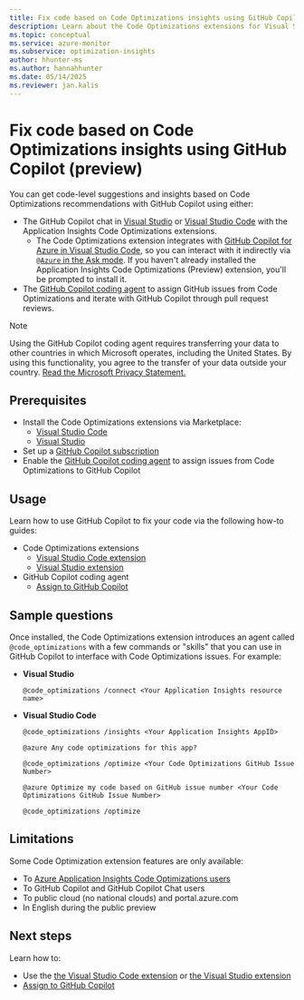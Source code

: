 ```yaml
---
title: Fix code based on Code Optimizations insights using GitHub Copilot (preview)
description: Learn about the Code Optimizations extensions for Visual Studio and Visual Studio Code.
ms.topic: conceptual
ms.service: azure-monitor
ms.subservice: optimization-insights
author: hhunter-ms
ms.author: hannahhunter
ms.date: 05/14/2025
ms.reviewer: jan.kalis
---
```


# Fix code based on Code Optimizations insights using GitHub Copilot (preview)

You can get code-level suggestions and insights based on Code Optimizations recommendations with GitHub Copilot using either:
- The GitHub Copilot chat in [Visual Studio](./code-optimizations-vs-extension.md) or [Visual Studio Code](./code-optimizations-vscode-extension.md) with the Application Insights Code Optimizations extensions. 
    - The Code Optimizations extension integrates with [GitHub Copilot for Azure in Visual Studio Code](https://marketplace.visualstudio.com/items?itemName=ms-azuretools.vscode-azure-github-copilot), so you can interact with it indirectly via [`@Azure` in the Ask mode](#sample-questions). If you haven't already installed the Application Insights Code Optimizations (Preview) extension, you'll be prompted to install it.
- The [GitHub Copilot coding agent](./code-optimizations-github-copilot.md) to assign GitHub issues from Code Optimizations and iterate with GitHub Copilot through pull request reviews.

> [!NOTE]
> Using the GitHub Copilot coding agent requires transferring your data to other countries in which Microsoft operates, including the United States. By using this functionality, you agree to the transfer of your data outside your country. [Read the
Microsoft Privacy Statement.](https://go.microsoft.com/fwlink/?LinkId=521839)

## Prerequisites

- Install the Code Optimizations extensions via Marketplace:
   - [Visual Studio Code](https://aka.ms/CodeOptimizations/VSCode/Marketplace)
   - [Visual Studio](https://aka.ms/CodeOptimizations/VS/Marketplace)
- Set up a [GitHub Copilot subscription](https://docs.github.com/copilot/about-github-copilot/subscription-plans-for-github-copilot) 
- Enable the [GitHub Copilot coding agent](https://aka.ms/codeoptimizations/GitHubCopilot-coding-agent) to assign issues from Code Optimizations to GitHub Copilot

## Usage

Learn how to use GitHub Copilot to fix your code via the following how-to guides:

- Code Optimizations extensions
   - [Visual Studio Code extension](code-optimizations-vscode-extension.md)
   - [Visual Studio extension](code-optimizations-vs-extension.md)
- GitHub Copilot coding agent
   - [Assign to GitHub Copilot](./code-optimizations-github-copilot.md)

## Sample questions

Once installed, the Code Optimizations extension introduces an agent called `@code_optimizations` with a few commands or "skills" that you can use in GitHub Copilot to interface with Code Optimizations issues. For example:

- **Visual Studio**

    ```
    @code_optimizations /connect <Your Application Insights resource name>
    ```
 
- **Visual Studio Code**

    ```
    @code_optimizations /insights <Your Application Insights AppID>
    ```

    ```
    @azure Any code optimizations for this app?
    ```
   
    ```
    @code_optimizations /optimize <Your Code Optimizations GitHub Issue Number>
    ```
    
    ```
    @azure Optimize my code based on GitHub issue number <Your Code Optimizations GitHub Issue Number>
    ```

    ```
    @code_optimizations /optimize
    ```

## Limitations

Some Code Optimization extension features are only available:

- To [Azure Application Insights Code Optimizations users](code-optimizations-profiler-overview.md)
- To GitHub Copilot and GitHub Copilot Chat users
- To public cloud (no national clouds) and portal.azure.com
- In English during the public preview

## Next steps

Learn how to:
- Use the [the Visual Studio Code extension](code-optimizations-vscode-extension.md) or [the Visual Studio extension](code-optimizations-vs-extension.md)
- [Assign to GitHub Copilot](code-optimizations-github-copilot.md)